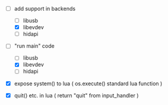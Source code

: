 - [ ] add support in backends
	- [ ] libusb
	- [x] libevdev
	- [ ] hidapi

- [ ] "run main" code
	- [ ] libusb
	- [x] libevdev
	- [ ] hidapi

- [x] expose system() to lua ( os.execute() standard lua function )

- [x] quit() etc. in lua ( return "quit" from input_handler )

